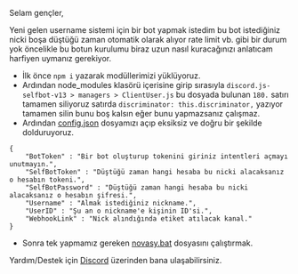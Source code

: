 Selam gençler,

Yeni gelen username sistemi için bir bot yapmak istedim bu bot istediğiniz nicki boşa düştüğü zaman otomatik olarak alıyor rate limit vb. gibi bir durum yok öncelikle bu botun kurulumu biraz uzun nasıl kuracağınızı anlatıcam harfiyen uymanız gerekiyor.

- İlk önce `npm i` yazarak modüllerimizi yüklüyoruz.
- Ardından node_modules klasörü içerisine girip sırasıyla `discord.js-selfbot-v13 > managers > ClientUser.js` bu dosyada bulunan `180.` satırı tamamen siliyoruz satırda `discriminator: this.discriminator,` yazıyor tamamen silin bunu boş kalsın eğer bunu yapmazsanız çalışmaz.
- Ardından <a href="https://github.com/novasy/Username-Snipper/blob/master/config.json" target="_blank">config.json</a> dosyamızı açıp eksiksiz ve doğru bir şekilde dolduruyoruz.

```
{
    "BotToken" : "Bir bot oluşturup tokenini giriniz intentleri açmayı unutmayın.",
    "SelfBotToken" : "Düştüğü zaman hangi hesaba bu nicki alacaksanız o hesabın tokeni.",
    "SelfBotPassword" : "Düştüğü zaman hangi hesaba bu nicki alacaksanız o hesabın şifresi.",
    "Username" : "Almak istediğiniz nickname.",
    "UserID" : "Şu an o nickname'e kişinin ID'si.", 
    "WebhookLink" : "Nick alındığında etiket atılacak kanal."
}
```

- Sonra tek yapmamız gereken <a href="https://github.com/novasy/Username-Snipper/blob/master/novasy.bat" target="_blank">novasy.bat</a> dosyasını çalıştırmak.

Yardım/Destek için <a href="https://discord.com/users/729226812776906832" target="_blank">Discord</a> üzerinden bana ulaşabilirsiniz.
